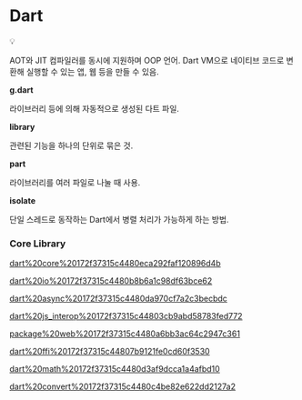 # Dart

<aside>
💡

AOT와 JIT 컴파일러를 동시에 지원하며 OOP 언어.
Dart VM으로 네이티브 코드로 변환해 실행할 수 있는 앱, 웹 등을 만들 수 있음.

</aside>

**g.dart**

라이브러리 등에 의해 자동적으로 생성된 다트 파일.

**library**

관련된 기능을 하나의 단위로 묶은 것.

**part**

라이브러리를 여러 파일로 나눌 때 사용.

**isolate**

단일 스레드로 동작하는 Dart에서 병렬 처리가 가능하게 하는 방법.

### Core Library

[dart%20core%20172f37315c4480eca292faf120896d4b](dart%20core%20172f37315c4480eca292faf120896d4b)

[dart%20io%20172f37315c4480b8b6a1c98df63bce62](dart%20io%20172f37315c4480b8b6a1c98df63bce62)

[dart%20async%20172f37315c4480da970cf7a2c3becbdc](dart%20async%20172f37315c4480da970cf7a2c3becbdc)

[dart%20js_interop%20172f37315c44803cb9abd58783fed772](dart%20js_interop%20172f37315c44803cb9abd58783fed772)

[package%20web%20172f37315c4480a6bb3ac64c2947c361](package%20web%20172f37315c4480a6bb3ac64c2947c361)

[dart%20ffi%20172f37315c44807b9121fe0cd60f3530](dart%20ffi%20172f37315c44807b9121fe0cd60f3530)

[dart%20math%20172f37315c4480d3af9dcca1a4afbd10](dart%20math%20172f37315c4480d3af9dcca1a4afbd10)

[dart%20convert%20172f37315c4480c4be82e622dd2127a2](dart%20convert%20172f37315c4480c4be82e622dd2127a2)